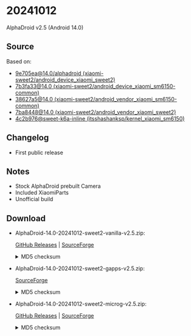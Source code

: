 # 20241012

AlphaDroid v2.5 (Android 14.0)

## Source

Based on:

- [9e705ea@14.0/alphadroid (xiaomi-sweet2/android_device_xiaomi_sweet2)](https://github.com/xiaomi-sweet2/android_device_xiaomi_sweet2/commit/9e705ea5de7844bf66b4b3d970b1720534d78936)
- [7b3fa33@14.0 (xiaomi-sweet2/android_device_xiaomi_sm6150-common)](https://github.com/xiaomi-sweet2/android_device_xiaomi_sm6150-common/commit/7b3fa33f93f6b59d1ee2d93e02a9a18e847e2a15)
- [38627a5@14.0 (xiaomi-sweet2/android_vendor_xiaomi_sm6150-common)](https://github.com/xiaomi-sweet2/android_vendor_xiaomi_sm6150-common/commit/38627a5c95b2db97b5313ca8821302d34025a896)
- [7ba8448@14.0 (xiaomi-sweet2/android_vendor_xiaomi_sweet2)](https://github.com/xiaomi-sweet2/android_vendor_xiaomi_sweet2/commit/7ba8448c1ee3ba8339107ac46aa5e9e762351ba9)
- [4c2b976@sweet-k6a-inline (itsshashanksp/kernel_xiaomi_sm6150)](https://github.com/itsshashanksp/kernel_xiaomi_sm6150/commit/4c2b976892c6d1512d7322f2839ba04b2f7a6245)

## Changelog

- First public release

## Notes

- Stock AlphaDroid prebuilt Camera
- Included XiaomiParts
- Unofficial build

## Download

- AlphaDroid-14.0-20241012-sweet2-vanilla-v2.5.zip:

  [GitHub Releases](https://github.com/xiaomi-sweet2/releases/releases/download/14.0%2Falphadroid%2F20241012/AlphaDroid-14.0-20241012-sweet2-vanilla-v2.5.zip) | [SourceForge](https://sourceforge.net/projects/xiaomi-sweet2/files/14.0/alphadroid/releases/20241012/AlphaDroid-14.0-20241012-sweet2-vanilla-v2.5.zip/download)

  <details>
  <summary>MD5 checksum</summary>

  ```plain
  7DAFEDC6863191F8C8346A0F0B7D17E6 *AlphaDroid-14.0-20241012-sweet2-vanilla-v2.5.zip
  ```

  </details>

- AlphaDroid-14.0-20241012-sweet2-gapps-v2.5.zip:

  [SourceForge](https://sourceforge.net/projects/xiaomi-sweet2/files/14.0/alphadroid/releases/20241012/AlphaDroid-14.0-20241012-sweet2-gapps-v2.5.zip/download)

  <details>
  <summary>MD5 checksum</summary>

  ```plain
  3582C59DDED4D8B3DDE54C2A14472139 *AlphaDroid-14.0-20241012-sweet2-gapps-v2.5.zip
  ```

  </details>

- AlphaDroid-14.0-20241012-sweet2-microg-v2.5.zip:

  [GitHub Releases](https://github.com/xiaomi-sweet2/releases/releases/download/14.0%2Falphadroid%2F20241012/AlphaDroid-14.0-20241012-sweet2-microg-v2.5.zip) | [SourceForge](https://sourceforge.net/projects/xiaomi-sweet2/files/14.0/alphadroid/releases/20241012/AlphaDroid-14.0-20241012-sweet2-microg-v2.5.zip/download)

  <details>
  <summary>MD5 checksum</summary>

  ```plain
  A6BA80578802500DA8C1B4EA32BB3490 *AlphaDroid-14.0-20241012-sweet2-microg-v2.5.zip
  ```

  </details>